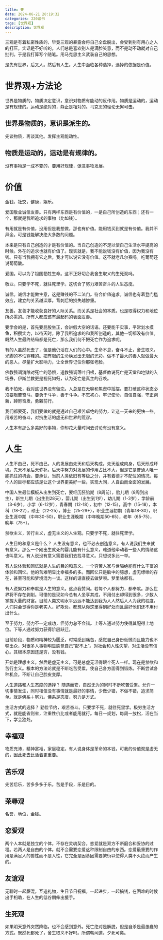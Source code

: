 ```yaml
---
title: 壹
date: 2024-06-21 20:19:32
categories: 220读书
tags: [世界观]
description: 世界观
---
```


三观是有着私密性质的，毕竟三观的暴露会将自己全盘脱出，会受到别有用心之人的打压。实话是不好听的，人们总是喜欢别人是满脸笑意，而不是动不动就对自己批判。于是我打算写个随笔。用马克思主义武装自己的思想。

是先有世界，后又人。然后有人生，人生中面临各种选择，选择的依据是价值。

# 世界观+方法论

世界是物质的，物质决定意识，意识对物质有能动的反作用。物质是运动的，运动是有规律的。运动是绝对的，静止是相对的。马克思的理论无懈可击。

## 世界是物质的，意识是派生的。

先谈物质，再谈其他。发挥主观能动性。

## 物质是运动的，运动是有规律的。

没有事物是一成不变的，要用好规律，促进事物发展。

# 价值

金钱，社交，健康，娱乐。

爱国敬业诚信友善。只有两样东西是有价值的，一是自己所创造的东西；还有一个，那就是我所追求的事物（比如钱）。

有用就是有价值，没用但是我想做，那也有价值。能用钱买到就是有价值。我并不拜金。可是钱能解决绝大多数的问题。

本来是只有自己创造的才是有价值的。当自己创造的不足以使自己生活水平提高的时候。外在的追求也就有价值了。现实就是，我不能说钱没有价值，因为我没有钱。只有当我拥有它之后，我才可以说它没有价值。这不就老凡尔赛吗。吃葡萄还说葡萄酸。

爱国。可以为了祖国牺牲生命。这不正好切合我舍生取义的生死观吗。

敬业。只要学不死，就往死里学。这切合了努力艰苦奋斗的人生态度。

诚信。诚信才能做生意，这是赚钱的不二法门。符合价值追求。诚信也有着登门槛效应，建立的关系越深厚，背刺后的损失越惨重。

友善。友善才能收获良好的人际关系。而关系是社会的本质。也是取得权力和地位所必需的。所有人都应该有最起码的表面友善。

要学会的是，首先要屁股坐正，会讲假大空的话语。还要能干实事，平常划水摸鱼，积攒实力，以待天时。除了我所追求的和我所创造的，其他一切都没有价值。既然人生最终结局都是死亡，那么我们何不把死亡作为追求呢。

有的人虽然死去了，但是他仍活在人们的心中。生命不息，奋斗不止，舍生取义。光脚的不怕穿鞋的。把有限的生命焕发出无限的光彩。做不了最大的善人就做最大的恶人。尽量扩大影响力，让全世界记住你那张老脸。

佛教强调消除对死亡的恐惧，道教强调落叶归根，基督教说死亡是天堂和地狱的入场券，伊斯兰教更是视死如归，认为死亡是真主的召唤。

我不怕死，我对这世界没有留恋。人总是在无聊和焦虑中摇摆。要打破这种状态必须要艰苦奋斗。要勇于斗争，善于斗争。不忘初心，牢记使命，自信自强，守正创新，踔厉奋发，勇毅前行。

我们都要死，我们要做的就是通过自己艰苦卓绝的努力，让这一天来的更快一些。用艰苦的奋斗，对抗生活的虚无和世界的荒谬。

人生本有那么多美好的事物，你却花大量时间去讨论有没有意义。

# 人生

人生不由己，死不由己。人的发展由先天和后天构成，先天组成肉身，后天形成环境。先天不足后天弥补。后天中努力对发展的作用占比不大，但是它是普通人唯一能抓住的机会。要承认，当前人类依旧有等级之分，并有着德才不配位的情况。每个人的目标都应该是让这个世界更美好一些，实现大同，人自由而全面的发展。

中国人生最佳模板从出生到死亡，要经历胚胎期（8周前），胎儿期（8周到出生），新生儿期（出生到28天），婴儿期（出生到1岁），幼儿期（1-3岁），学龄前（3-6岁），小学（6-12岁），青春期（12-18），初中（12-15），高中（15-18），本科（18-22），硕士（22-25），博士（25-29+），职业生涯初期（青年18-30），职业生涯中期（中年30-50），职业生涯晚期（中年晚期50-65），老年（65-75），晚年（75+）。

禁欲主义，苦行主义，虚无主义的人生观。只要学不死，就往死里学。

人生目的和意义是什么？
人生没有意义，也不必去创造意义。有人说我们生来就有意义。那么一个刚出生就死的婴儿能有什么意义，难道他牵动着一些人的情绪这也叫意义。有人说没有意义需要我们去找寻意义。只想说多此一举。

有人说体验和回忆就是人生的目的和意义。一个穷苦人家与世隔绝能有什么丰富的体验和回忆。他的苦难明显比幸福多的多。而回忆只是脑中的臆想，虚无缥缈的存在，甚至可能和梦境混为一谈。这样的话直接去做梦呗。梦里啥都有。

有人说努力和奉献是人生的意义。这点我赞同。若每个人都努力，都奉献。那么世界将不存在剥削。可惜的是现如今总有人坐享其成，不用付出却得到很多，少数人掌握大量的财富。目前人类文明水平远远不能达到我为人人然后人人为我的程度。人们只会觉得你是老实人，好欺负。都想从你这里得到好处而且最好他们还不用付出什么。

至于努力，努力不一定成功，但努力总不会错。上等人通过努力使得其配得上地位。下等人通过努力获得阶层跃迁。

目前阶段，物质和精神较为匮乏，时常感到痛苦，感觉自己身份低微而且能力也不够出众，对很多人事物明显感觉自己“配不上”。对社会和人性失望，对生活没有信心。其根本原因还是穷，没有钱。

开始是理想主义，然后是虚无主义，可是总虚无活得跟个死人一样。现在是禁欲和苦行主义。根本的方法论就是不断吃苦受累，使自己各方面得到锻炼。不断尝试各种机会。不断让自己脸皮变厚。

人生道路和人生态度的选择？
随遇而安，自然无为的同时不断吃苦受累。允许一切事情发生，同时相信没有事情就是最好的事情，少做少错，不做不错，追求简单。就是佛系＋努力。佛系是态度，努力是方式。

生活方式的选择？
勤俭节约，艰苦奋斗。只要学不死，就往死里学。极穷生活方式，就是能省则省，注重性价比或者能用就行。每日一规划，每周一放松，活在当下，学会独处。

## 幸福观
物质充沛，精神富裕，家庭稳定。有人说身体是革命的本钱，可我的价值观是虚无的，因此死去比活着更重要。


## 苦乐观
先苦后乐，苦多多多于乐，苦是手段，乐是目的。

## 荣辱观
名誉，地位，金钱。

## 恋爱观
两个人本就是独立的个体，不存在灵魂契合。恋爱就是双方不断磨合和妥协的过程。若两人是自由的个体，就不会需要恋爱这种限制自由的东西。恋爱最重要的作用是满足人的兽性而不是人性，它完全是因基因需要繁衍以使得人类不灭绝而产生的。

## 友谊观
无聊时一起厮混，互送礼物，生日节日祝福。一起进步，一起搞钱，在困难的时候出手相助，在人生的低谷期伸出援手。

## 生死观
如果明天意外突然降临，也不会感到意外。死亡绝对是解脱，但是自杀是最愚蠢的方式。既然死都死了，舍生取义不好吗。所谓朝闻道，夕死可矣。